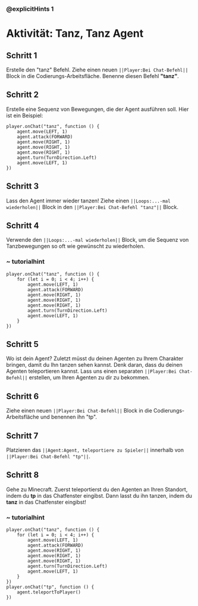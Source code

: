 ### @explicitHints 1

# Aktivität: Tanz, Tanz Agent 

## Schritt 1
Erstelle den "tanz" Befehl. Ziehe einen neuen ``||Player:Bei Chat-Befehl||`` Block in die Codierungs-Arbeitsfläche. Benenne diesen Befehl **"tanz"**.

## Schritt 2
Erstelle eine Sequenz von Bewegungen, die der Agent ausführen soll. Hier ist ein Beispiel:

```template 
player.onChat("tanz", function () {
    agent.move(LEFT, 1)
    agent.attack(FORWARD)
    agent.move(RIGHT, 1)
    agent.move(RIGHT, 1)
    agent.move(RIGHT, 1)
    agent.turn(TurnDirection.Left)
    agent.move(LEFT, 1)
})
```

## Schritt 3
Lass den Agent immer wieder tanzen! Ziehe einen ``||Loops:...-mal wiederholen||`` Block in den ``||Player:Bei Chat-Befehl "tanz"||`` Block.

## Schritt 4
Verwende den ``||Loops:...-mal wiederholen||`` Block, um die Sequenz von Tanzbewegungen so oft wie gewünscht zu wiederholen.

### ~ tutorialhint
``` blocks
player.onChat("tanz", function () {
    for (let i = 0; i < 4; i++) {
        agent.move(LEFT, 1)
        agent.attack(FORWARD)
        agent.move(RIGHT, 1)
        agent.move(RIGHT, 1)
        agent.move(RIGHT, 1)
        agent.turn(TurnDirection.Left)
        agent.move(LEFT, 1)
    }
})
```

## Schritt 5
Wo ist dein Agent? Zuletzt müsst du deinen Agenten zu Ihrem Charakter bringen, damit du Ihn tanzen sehen kannst. Denk daran, dass du deinen Agenten teleportieren kannst. Lass uns einen separaten ``||Player:Bei Chat-Befehl||`` erstellen, um Ihren Agenten zu dir zu bekommen.

## Schritt 6
Ziehe einen neuen ``||Player:Bei Chat-Befehl||`` Block in die Codierungs-Arbeitsfläche und benennen ihn "tp".

## Schritt 7
Platzieren das ``||Agent:Agent, teleportiere zu Spieler||`` innerhalb von ``||Player:Bei Chat-Befehl "tp"||``.

## Schritt 8
Gehe zu Minecraft. Zuerst teleportierst du den Agenten an Ihren Standort, indem du **tp** in das Chatfenster eingibst. Dann lasst du ihn tanzen, indem du **tanz** in das Chatfenster eingibst!

### ~ tutorialhint
``` blocks
player.onChat("tanz", function () {
    for (let i = 0; i < 4; i++) {
        agent.move(LEFT, 1)
        agent.attack(FORWARD)
        agent.move(RIGHT, 1)
        agent.move(RIGHT, 1)
        agent.move(RIGHT, 1)
        agent.turn(TurnDirection.Left)
        agent.move(LEFT, 1)
    }
})
player.onChat("tp", function () {
    agent.teleportToPlayer()
})

```
